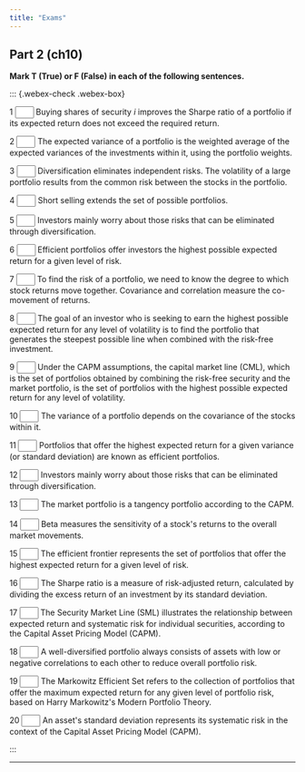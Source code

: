 ```yaml
---
title: "Exams"
---
```



## Part 2 (ch10)

**Mark T (True) or F (False) in each of the following sentences.**

::: {.webex-check .webex-box}


1 <input class='webex-solveme nospaces ignorecase' size='1' data-answer='["F"]'/> Buying shares of security *i* improves the Sharpe ratio of a portfolio if its expected return does not exceed the required return. 

2 <input class='webex-solveme nospaces ignorecase' size='1' data-answer='["F"]'/> The expected variance of a portfolio is the weighted average of the expected variances of the investments within it, using the portfolio weights. 

3 <input class='webex-solveme nospaces ignorecase' size='1' data-answer='["T"]'/> Diversification eliminates independent risks. The volatility of a large portfolio results from the common risk between the stocks in the portfolio. 

4 <input class='webex-solveme nospaces ignorecase' size='1' data-answer='["T"]'/> Short selling extends the set of possible portfolios. 

5 <input class='webex-solveme nospaces ignorecase' size='1' data-answer='["F"]'/> Investors mainly worry about those risks that can be eliminated through diversification. 

6 <input class='webex-solveme nospaces ignorecase' size='1' data-answer='["T"]'/> Efficient portfolios offer investors the highest possible expected return for a given level of risk. 

7 <input class='webex-solveme nospaces ignorecase' size='1' data-answer='["T"]'/> To find the risk of a portfolio, we need to know the degree to which stock returns move together. Covariance and correlation measure the co-movement of returns. 

8 <input class='webex-solveme nospaces ignorecase' size='1' data-answer='["T"]'/> The goal of an investor who is seeking to earn the highest possible expected return for any level  of volatility is to find the portfolio that generates the steepest possible line when combined with the risk-free investment. 

9 <input class='webex-solveme nospaces ignorecase' size='1' data-answer='["T"]'/> Under the CAPM assumptions, the capital market line (CML), which is the set of portfolios obtained by combining the risk-free security and the market portfolio, is the set of portfolios with the highest possible expected return for any level of volatility. 

10 <input class='webex-solveme nospaces ignorecase' size='1' data-answer='["T"]'/> The variance of a portfolio depends on the covariance of the stocks within it. 

11 <input class='webex-solveme nospaces ignorecase' size='1' data-answer='["T"]'/> Portfolios that offer the highest expected return for a given variance (or standard deviation) are known as efficient portfolios. 

12 <input class='webex-solveme nospaces ignorecase' size='1' data-answer='["F"]'/> Investors mainly worry about those risks that can be eliminated through diversification. 

13 <input class='webex-solveme nospaces ignorecase' size='1' data-answer='["T"]'/> The market portfolio is a tangency portfolio according to the CAPM. 

14 <input class='webex-solveme nospaces ignorecase' size='1' data-answer='["T"]'/> Beta measures the sensitivity of a stock's returns to the overall market movements. 

15 <input class='webex-solveme nospaces ignorecase' size='1' data-answer='["T"]'/> The efficient frontier represents the set of portfolios that offer the highest expected return for a given level of risk. 

16 <input class='webex-solveme nospaces ignorecase' size='1' data-answer='["T"]'/> The Sharpe ratio is a measure of risk-adjusted return, calculated by dividing the excess return of an investment by its standard deviation. 

17 <input class='webex-solveme nospaces ignorecase' size='1' data-answer='["F"]'/> The Security Market Line (SML) illustrates the relationship between expected return and systematic risk for individual securities, according to the Capital Asset Pricing Model (CAPM). 

18 <input class='webex-solveme nospaces ignorecase' size='1' data-answer='["F"]'/> A well-diversified portfolio always consists of assets with low or negative correlations to each other to reduce overall portfolio risk. 

19 <input class='webex-solveme nospaces ignorecase' size='1' data-answer='["T"]'/> The Markowitz Efficient Set refers to the collection of portfolios that offer the maximum expected return for any given level of portfolio risk, based on Harry Markowitz's Modern Portfolio Theory. 

20 <input class='webex-solveme nospaces ignorecase' size='1' data-answer='["F"]'/> An asset's standard deviation represents its systematic risk in the context of the Capital Asset Pricing Model (CAPM). 


:::


___

<script src="https://giscus.app/client.js"
        data-repo="henriquecastror/EF_permanent"
        data-repo-id="R_kgDOLMIejg"
        data-category="General"
        data-category-id="DIC_kwDOLMIejs4Cc1yS"
        data-mapping="number"
        data-term="3"
        data-reactions-enabled="1"
        data-emit-metadata="0"
        data-input-position="bottom"
        data-theme="light"
        data-lang="en"
        crossorigin="anonymous"
        async>
</script>


